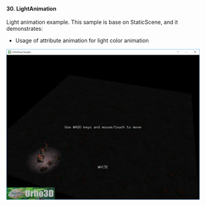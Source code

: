 #### 30. LightAnimation

Light animation example.
This sample is base on StaticScene, and it demonstrates:
- Usage of attribute animation for light color animation

![Screenshot](Screenshot.png)